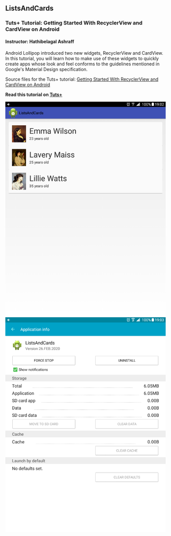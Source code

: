 ## ListsAndCards

### Tuts+ Tutorial: Getting Started With RecyclerView and CardView on Android

#### Instructor: Hathibelagal Ashraff

Android Lollipop introduced two new widgets, RecyclerView and CardView. In this tutorial, you will learn how to make use of these widgets to quickly create apps whose look and feel conforms to the guidelines mentioned in Google's Material Design specification.

Source files for the Tuts+ tutorial: [Getting Started With RecyclerView and CardView on Android](http://code.tutsplus.com/tutorials/getting-started-with-recyclerview-and-cardview-on-android--cms-23465)

**Read this tutorial on [Tuts+](https://code.tutsplus.com)**

![Screenshot](Screenshot_2020-02-26-19-02-59.png)
![Screenshot](Screenshot_2020-02-26-19-03-25.png)
